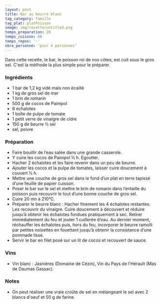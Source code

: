 ```yaml
---
layout: post
title: Bar au beurre blanc
tag_category: famille
tag_plat: platPoisson
image: img/recette/untitled.png
temps_preparation: 20
temps_cuisson: 60
temps_repos: '-'
nbre_personne: ‘pour 4 personnes’
---
```

Dans cette recette, le bar, le poisson roi de nos côtes, est cuit sous le gros sel. C'est la méthode la plus simple pour le préparer.

### Ingrédients
* 1 bar de 1,2 kg vidé mais non écaillé
* 1 kg de gros sel de mer
* 1 brin de romarin
* 500 g de cocos de Paimpol
* 6 échalotes
* 1 boîte de pulpe de tomate
* 1 petit verre de vinaigre de cidre
* 150 g de beurre ½ sel
* sel, poivre


### Préparation
* Faire bouillir de l’eau salée dans une grande casserole.
* Y cuire les cocos de Paimpol ½ h. Egoutter.
* Hacher 2 échalotes et les faire revenir dans un peu de beurre.
* Ajouter les cocos et la pulpe de tomates, laisser cuire doucement à couvert ½ h.
* Mettre une couche de gros sel dans le fond d’un plat en terre tapissé d’une feuille de papier cuisson.
* Poser le bar sur le sel et mettre le brin de romarin dans l’entaille du poisson puis recouvrir le tout d’une bonne couche de gros sel.
* Cuire 20 mn à 210°C.
* Préparer le beurre blanc :
	 Hacher finement les 4 échalotes restantes.
	 Les recouvrir du vinaigre.
   Cuire doucement à découvert et réduire jusqu’à obtenir les échalotes fondues pratiquement à sec. Retirer immédiatement du feu et jouter 1 cuillerée d’eau.
   Au dernier moment, réchauffer les échalotes puis, hors du feu, incorporer le beurre ramolli par petites noisettes en fouettant jusqu’à obtenir la consistance d’une pommade lisse.
* Servir le bar en filet posé sur un lit de cocos et recouvert de sauce.


### Vins
* Vin blanc : Jasnières (Domaine de Cézin), Vin du Pays de l'Hérault (Mas de Daumas Gassac).

### Notes
* On peut réaliser une vraie croûte de sel en mélangeant le sel avec 2 blancs d'oeuf et 50 g de farine.
